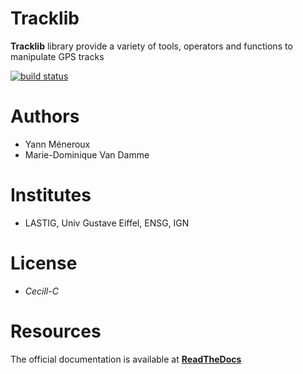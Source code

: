 
# Tracklib
**Tracklib** library provide a variety of tools, operators and functions to manipulate GPS tracks

[![build status](https://travis-ci.com/github/umrlastig/tracklib.svg?branch=master)](https://travis-ci.com/github/umrlastig/tracklib)


# Authors
- Yann Méneroux
- Marie-Dominique Van Damme


# Institutes
- LASTIG, Univ Gustave Eiffel, ENSG, IGN


# License
- *Cecill-C*


# Resources

The official documentation is available at **[ReadTheDocs](https://tracklib.readthedocs.io)**






